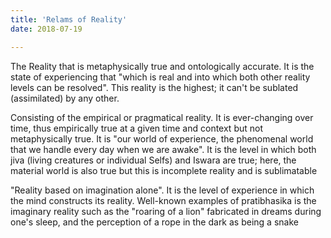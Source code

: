 ```yaml
---
title: 'Relams of Reality'
date: 2018-07-19

---
```

The Reality that is metaphysically true and ontologically accurate. It is the state of experiencing that "which is real and into which both other reality levels can be resolved". This reality is the highest; it can't be sublated (assimilated) by any other.

Consisting of the empirical or pragmatical reality. It is ever-changing over time, thus empirically true at a given time and context but not metaphysically true. It is "our world of experience, the phenomenal world that we handle every day when we are awake". It is the level in which both jiva (living creatures or individual Selfs) and Iswara are true; here, the material world is also true but this is incomplete reality and is sublimatable

"Reality based on imagination alone". It is the level of experience in which the mind constructs its reality. Well-known examples of pratibhasika is the imaginary reality such as the "roaring of a lion" fabricated in dreams during one's sleep, and the perception of a rope in the dark as being a snake
